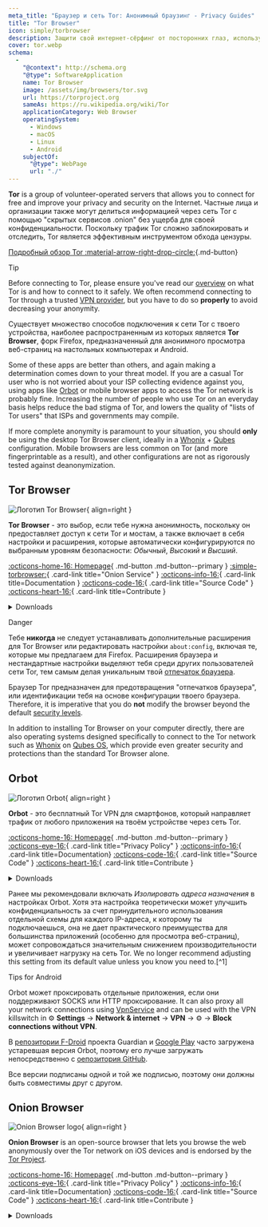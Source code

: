```yaml
---
meta_title: "Браузер и сеть Tor: Анонимный браузинг - Privacy Guides"
title: "Tor Browser"
icon: simple/torbrowser
description: Защити свой интернет-сёрфинг от посторонних глаз, используя сеть Tor - безопасную сеть, обходящую цензуру.
cover: tor.webp
schema:
  - 
    "@context": http://schema.org
    "@type": SoftwareApplication
    name: Tor Browser
    image: /assets/img/browsers/tor.svg
    url: https://torproject.org
    sameAs: https://ru.wikipedia.org/wiki/Tor
    applicationCategory: Web Browser
    operatingSystem:
      - Windows
      - macOS
      - Linux
      - Android
    subjectOf:
      "@type": WebPage
      url: "./"
---
```


**Tor** is a group of volunteer-operated servers that allows you to connect for free and improve your privacy and security on the Internet. Частные лица и организации также могут делиться информацией через сеть Tor с помощью "скрытых сервисов .onion" без ущерба для своей конфиденциальности. Поскольку трафик Tor сложно заблокировать и отследить, Tor является эффективным инструментом обхода цензуры.

[Подробный обзор Tor :material-arrow-right-drop-circle:](advanced/tor-overview.md ""){.md-button}

<div class="admonition tip" markdown>
<p class="admonition-title">Tip</p>

Before connecting to Tor, please ensure you've read our [overview](advanced/tor-overview.md) on what Tor is and how to connect to it safely. We often recommend connecting to Tor through a trusted [VPN provider](vpn.md), but you have to do so **properly** to avoid decreasing your anonymity.

</div>

Существует множество способов подключения к сети Tor с твоего устройства, наиболее распространенным из которых является **Tor Browser**, форк Firefox, предназначенный для анонимного просмотра веб-страниц на настольных компьютерах и Android.

Some of these apps are better than others, and again making a determination comes down to your threat model. If you are a casual Tor user who is not worried about your ISP collecting evidence against you, using apps like [Orbot](#orbot) or mobile browser apps to access the Tor network is probably fine. Increasing the number of people who use Tor on an everyday basis helps reduce the bad stigma of Tor, and lowers the quality of "lists of Tor users" that ISPs and governments may compile.

If more complete anonymity is paramount to your situation, you should **only** be using the desktop Tor Browser client, ideally in a [Whonix](desktop.md#whonix) + [Qubes](desktop.md#qubes-os) configuration. Mobile browsers are less common on Tor (and more fingerprintable as a result), and other configurations are not as rigorously tested against deanonymization.

## Tor Browser

<div class="admonition recommendation" markdown>

![Логотип Tor Browser](assets/img/browsers/tor.svg){ align=right }

**Tor Browser** - это выбор, если тебе нужна анонимность, поскольку он предоставляет доступ к сети Tor и мостам, а также включает в себя настройки и расширения, которые автоматически конфигурируются по выбранным уровням безопасности: *Обычный*, *Высокий* и *Высший*.

[:octicons-home-16: Homepage](https://torproject.org){ .md-button .md-button--primary }
[:simple-torbrowser:](http://2gzyxa5ihm7nsggfxnu52rck2vv4rvmdlkiu3zzui5du4xyclen53wid.onion){ .card-link title="Onion Service" }
[:octicons-info-16:](https://tb-manual.torproject.org){ .card-link title=Documentation }
[:octicons-code-16:](https://gitlab.torproject.org/tpo/applications/tor-browser){ .card-link title="Source Code" }
[:octicons-heart-16:](https://donate.torproject.org){ .card-link title=Contribute }

<details class="downloads" markdown>
<summary>Downloads</summary>

- [:simple-googleplay: Google Play](https://play.google.com/store/apps/details?id=org.torproject.torbrowser)
- [:simple-android: Android](https://torproject.org/download/#android)
- [:simple-windows11: Windows](https://torproject.org/download)
- [:simple-apple: macOS](https://torproject.org/download)
- [:simple-linux: Linux](https://torproject.org/download)

</details>

</div>

<div class="admonition danger" markdown>
<p class="admonition-title">Danger</p>

Тебе **никогда** не следует устанавливать дополнительные расширения для Tor Browser или редактировать настройки `about:config`, включая те, которые мы предлагаем для Firefox. Расширения браузера и нестандартные настройки выделяют тебя среди других пользователей сети Tor, тем самым делая уникальным твой [отпечаток браузера](https://support.torproject.org/ru/glossary/browser-fingerprinting/).

</div>

Браузер Tor предназначен для предотвращения "отпечатков браузера", или идентификации тебя на основе конфигурации твоего браузера. Therefore, it is imperative that you do **not** modify the browser beyond the default [security levels](https://tb-manual.torproject.org/security-settings).

In addition to installing Tor Browser on your computer directly, there are also operating systems designed specifically to connect to the Tor network such as [Whonix](desktop.md#whonix) on [Qubes OS](desktop.md#qubes-os), which provide even greater security and protections than the standard Tor Browser alone.

## Orbot

<div class="admonition recommendation" markdown>

![Логотип Orbot](assets/img/self-contained-networks/orbot.svg){ align=right }

**Orbot** - это бесплатный Tor VPN для смартфонов, который направляет трафик от любого приложения на твоём устройстве через сеть Tor.

[:octicons-home-16: Homepage](https://orbot.app){ .md-button .md-button--primary }
[:octicons-eye-16:](https://orbot.app/privacy-policy){ .card-link title="Privacy Policy" }
[:octicons-info-16:](https://orbot.app/faqs){ .card-link title=Documentation}
[:octicons-code-16:](https://orbot.app/code){ .card-link title="Source Code" }
[:octicons-heart-16:](https://orbot.app/donate){ .card-link title=Contribute }

<details class="downloads" markdown>
<summary>Downloads</summary>

- [:simple-googleplay: Google Play](https://play.google.com/store/apps/details?id=org.torproject.android)
- [:simple-appstore: App Store](https://apps.apple.com/app/id1609461599)
- [:simple-github: GitHub](https://github.com/guardianproject/orbot/releases)

</details>

</div>

Ранее мы рекомендовали включать *Изолировать адреса назначения* в настройках Orbot. Хотя эта настройка теоретически может улучшить конфиденциальность за счет принудительного использования отдельной схемы для каждого IP-адреса, к которому ты подключаешься, она не дает практического преимущества для большинства приложений (особенно для просмотра веб-страниц), может сопровождаться значительным снижением производительности и увеличивает нагрузку на сеть Tor. We no longer recommend adjusting this setting from its default value unless you know you need to.[^1]

<div class="admonition tip" markdown>
<p class="admonition-title">Tips for Android</p>

Orbot может проксировать отдельные приложения, если они поддерживают SOCKS или HTTP проксирование. It can also proxy all your network connections using [VpnService](https://developer.android.com/reference/android/net/VpnService) and can be used with the VPN killswitch in :gear: **Settings** → **Network & internet** → **VPN** → :gear: → **Block connections without VPN**.

В [репозитории F-Droid](https://guardianproject.info/fdroid) проекта Guardian и [Google Play](https://play.google.com/store/apps/details?id=org.torproject.android) часто загружена устаревшая версия Orbot, поэтому его лучше загружать непосредственно с [оепозитория GitHub](https://github.com/guardianproject/orbot/releases).

Все версии подписаны одной и той же подписью, поэтому они должны быть совместимы друг с другом.

</div>

## Onion Browser

<div class="admonition recommendation" markdown>

![Onion Browser logo](assets/img/self-contained-networks/onion_browser.svg){ align=right }

**Onion Browser** is an open-source browser that lets you browse the web anonymously over the Tor network on iOS devices and is endorsed by the [Tor Project](https://support.torproject.org/glossary/onion-browser).

[:octicons-home-16: Homepage](https://onionbrowser.com){ .md-button .md-button--primary }
[:octicons-eye-16:](https://onionbrowser.com/privacy-policy){ .card-link title="Privacy Policy" }
[:octicons-info-16:](https://onionbrowser.com/faqs){ .card-link title=Documentation}
[:octicons-code-16:](https://github.com/OnionBrowser/OnionBrowser){ .card-link title="Source Code" }
[:octicons-heart-16:](https://onionbrowser.com/donate){ .card-link title=Contribute }

<details class="downloads" markdown>
<summary>Downloads</summary>

- [:simple-appstore: App Store](https://apps.apple.com/app/id519296448)

</details>

</div>
